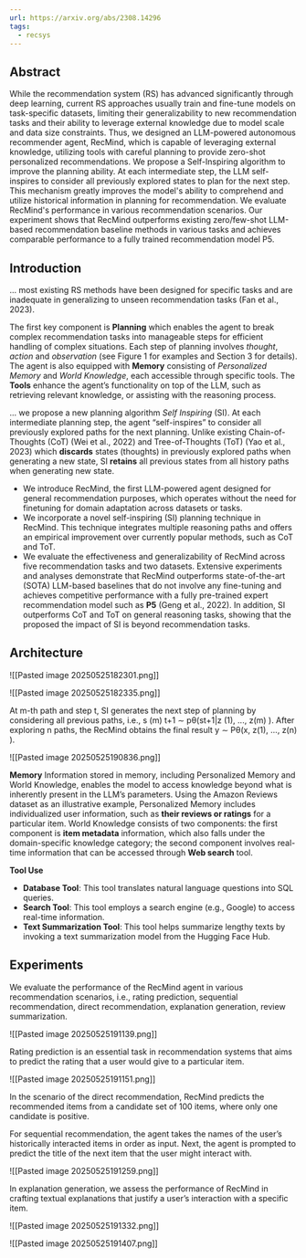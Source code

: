 ```yaml
---
url: https://arxiv.org/abs/2308.14296
tags:
  - recsys
---
```

## Abstract

While the recommendation system (RS) has advanced significantly through deep learning, current RS approaches usually train and fine-tune models on task-specific datasets, limiting their generalizability to new recommendation tasks and their ability to leverage external knowledge due to model scale and data size constraints. Thus, we designed an LLM-powered autonomous recommender agent, RecMind, which is capable of leveraging external knowledge, utilizing tools with careful planning to provide zero-shot personalized recommendations. We propose a Self-Inspiring algorithm to improve the planning ability. At each intermediate step, the LLM self-inspires to consider all previously explored states to plan for the next step. This mechanism greatly improves the model's ability to comprehend and utilize historical information in planning for recommendation. We evaluate RecMind's performance in various recommendation scenarios. Our experiment shows that RecMind outperforms existing zero/few-shot LLM-based recommendation baseline methods in various tasks and achieves comparable performance to a fully trained recommendation model P5.

## Introduction

... most existing RS methods have been designed for specific tasks and are inadequate in generalizing to unseen recommendation tasks (Fan et al., 2023).

The first key component is **Planning** which enables the agent to break complex recommendation tasks into manageable steps for efficient handling of complex situations. Each step of planning involves *thought*, *action* and *observation* (see Figure 1 for examples and Section 3 for details). The agent is also equipped with **Memory** consisting of *Personalized Memory* and *World Knowledge*, each accessible through specific tools. The **Tools** enhance the agent’s functionality on top of the LLM, such as retrieving relevant knowledge, or assisting with the reasoning process.

... we propose a new planning algorithm *Self Inspiring* (SI). At each intermediate planning step, the agent “self-inspires” to consider all previously explored paths for the next planning. Unlike existing Chain-of-Thoughts (CoT) (Wei et al., 2022) and Tree-of-Thoughts (ToT) (Yao et al., 2023) which **discards** states (thoughts) in previously explored paths when generating a new state, SI **retains** all previous states from all history paths when generating new state.

* We introduce RecMind, the first LLM-powered agent designed for general recommendation purposes, which operates without the need for finetuning for domain adaptation across datasets or tasks.
* We incorporate a novel self-inspiring (SI) planning technique in RecMind. This technique integrates multiple reasoning paths and offers an empirical improvement over currently popular methods, such as CoT and ToT.
* We evaluate the effectiveness and generalizability of RecMind across five recommendation tasks and two datasets. Extensive experiments and analyses demonstrate that RecMind outperforms state-of-the-art (SOTA) LLM-based baselines that do not involve any fine-tuning and achieves competitive performance with a fully pre-trained expert recommendation model such as **P5** (Geng et al., 2022). In addition, SI outperforms CoT and ToT on general reasoning tasks, showing that the proposed the impact of SI is beyond recommendation tasks.

## Architecture

![[Pasted image 20250525182301.png]]

![[Pasted image 20250525182335.png]]

At m-th path and step t, SI generates the next step of planning by considering all previous paths, i.e., s (m) t+1 ∼ pθ(st+1|z (1), ..., z(m) ). After exploring n paths, the RecMind obtains the final result y ∼ Pθ(x, z(1), ..., z(n) ).

![[Pasted image 20250525190836.png]]

**Memory** Information stored in memory, including Personalized Memory and World Knowledge, enables the model to access knowledge beyond what is inherently present in the LLM’s parameters. Using the Amazon Reviews dataset as an illustrative example, Personalized Memory includes individualized user information, such as **their reviews or ratings** for a particular item. World Knowledge consists of two components: the first component is **item metadata** information, which also falls under the domain-specific knowledge category; the second component involves real-time information that can be accessed through **Web search** tool.

**Tool Use**
* **Database Tool**: This tool translates natural language questions into SQL queries.
* **Search Tool**: This tool employs a search engine (e.g., Google) to access real-time information.
* **Text Summarization Tool**: This tool helps summarize lengthy texts by invoking a text summarization model from the Hugging Face Hub.

## Experiments

We evaluate the performance of the RecMind agent in various recommendation scenarios, i.e., rating prediction, sequential recommendation, direct recommendation, explanation generation, review summarization.

![[Pasted image 20250525191139.png]]

Rating prediction is an essential task in recommendation systems that aims to predict the rating that a user would give to a particular item.

![[Pasted image 20250525191151.png]]

In the scenario of the direct recommendation, RecMind predicts the recommended items from a candidate set of 100 items, where only one candidate is positive.

For sequential recommendation, the agent takes the names of the user’s historically interacted items in order as input. Next, the agent is prompted to predict the title of the next item that the user might interact with.

![[Pasted image 20250525191259.png]]

In explanation generation, we assess the performance of RecMind in crafting textual explanations that justify a user’s interaction with a specific item.

![[Pasted image 20250525191332.png]]

![[Pasted image 20250525191407.png]]